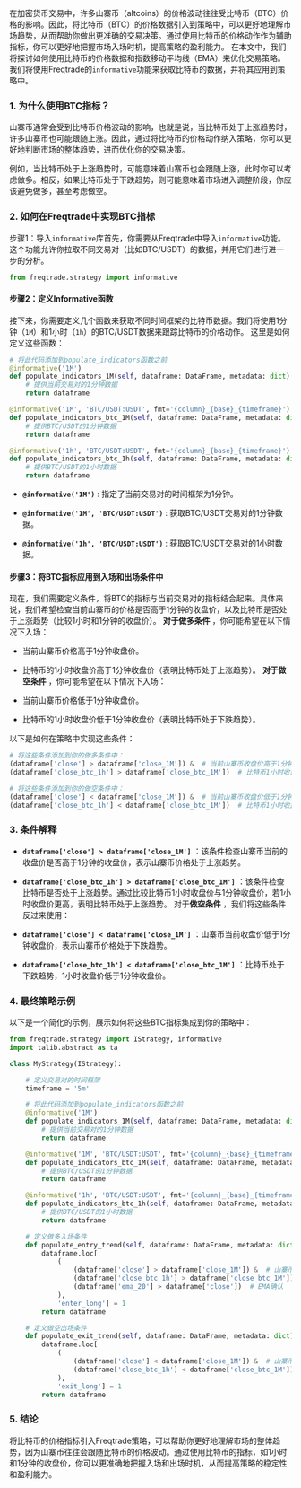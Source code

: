在加密货币交易中，许多山寨币（altcoins）的价格波动往往受比特币（BTC）价格的影响。因此，将比特币（BTC）的价格数据引入到策略中，可以更好地理解市场趋势，从而帮助你做出更准确的交易决策。通过使用比特币的价格动作作为辅助指标，你可以更好地把握市场入场时机，提高策略的盈利能力。
在本文中，我们将探讨如何使用比特币的价格数据和指数移动平均线（EMA）来优化交易策略。我们将使用Freqtrade的`informative`功能来获取比特币的数据，并将其应用到策略中。
### 1. 为什么使用BTC指标？ 

山寨币通常会受到比特币价格波动的影响，也就是说，当比特币处于上涨趋势时，许多山寨币也可能跟随上涨。因此，通过将比特币的价格动作纳入策略，你可以更好地判断市场的整体趋势，进而优化你的交易决策。

例如，当比特币处于上涨趋势时，可能意味着山寨币也会跟随上涨，此时你可以考虑做多。相反，如果比特币处于下跌趋势，则可能意味着市场进入调整阶段，你应该避免做多，甚至考虑做空。

### 2. 如何在Freqtrade中实现BTC指标 
步骤1：导入`informative`库首先，你需要从Freqtrade中导入`informative`功能。这个功能允许你拉取不同交易对（比如BTC/USDT）的数据，并用它们进行进一步的分析。

```python
from freqtrade.strategy import informative
```

#### 步骤2：定义Informative函数 
接下来，你需要定义几个函数来获取不同时间框架的比特币数据。我们将使用1分钟（`1M`）和1小时（`1h`）的BTC/USDT数据来跟踪比特币的价格动作。
这里是如何定义这些函数：


```python
# 将此代码添加到populate_indicators函数之前
@informative('1M')
def populate_indicators_1M(self, dataframe: DataFrame, metadata: dict) -> DataFrame:
    # 提供当前交易对的1分钟数据
    return dataframe

@informative('1M', 'BTC/USDT:USDT', fmt='{column}_{base}_{timeframe}')
def populate_indicators_btc_1M(self, dataframe: DataFrame, metadata: dict) -> DataFrame:
    # 提供BTC/USDT的1分钟数据
    return dataframe

@informative('1h', 'BTC/USDT:USDT', fmt='{column}_{base}_{timeframe}')
def populate_indicators_btc_1h(self, dataframe: DataFrame, metadata: dict) -> DataFrame:
    # 提供BTC/USDT的1小时数据
    return dataframe
```
 
- **`@informative('1M')`** : 指定了当前交易对的时间框架为1分钟。
 
- **`@informative('1M', 'BTC/USDT:USDT')`** : 获取BTC/USDT交易对的1分钟数据。
 
- **`@informative('1h', 'BTC/USDT:USDT')`** : 获取BTC/USDT交易对的1小时数据。

#### 步骤3：将BTC指标应用到入场和出场条件中 

现在，我们需要定义条件，将BTC的指标与当前交易对的指标结合起来。具体来说，我们希望检查当前山寨币的价格是否高于1分钟的收盘价，以及比特币是否处于上涨趋势（比较1小时和1分钟的收盘价）。
**对于做多条件** ，你可能希望在以下情况下入场：
- 当前山寨币价格高于1分钟收盘价。

- 比特币的1小时收盘价高于1分钟收盘价（表明比特币处于上涨趋势）。
**对于做空条件** ，你可能希望在以下情况下入场：
- 当前山寨币价格低于1分钟收盘价。

- 比特币的1小时收盘价低于1分钟收盘价（表明比特币处于下跌趋势）。

以下是如何在策略中实现这些条件：


```python
# 将这些条件添加到你的做多条件中：
(dataframe['close'] > dataframe['close_1M']) &  # 当前山寨币收盘价高于1分钟收盘价
(dataframe['close_btc_1h'] > dataframe['close_btc_1M'])  # 比特币1小时收盘价高于1分钟收盘价

# 将这些条件添加到你的做空条件中：
(dataframe['close'] < dataframe['close_1M']) &  # 当前山寨币收盘价低于1分钟收盘价
(dataframe['close_btc_1h'] < dataframe['close_btc_1M'])  # 比特币1小时收盘价低于1分钟收盘价
```

### 3. 条件解释 
 
- **`dataframe['close'] > dataframe['close_1M']`** ：该条件检查山寨币当前的收盘价是否高于1分钟的收盘价，表示山寨币价格处于上涨趋势。
 
- **`dataframe['close_btc_1h'] > dataframe['close_btc_1M']`** ：该条件检查比特币是否处于上涨趋势。通过比较比特币1小时收盘价与1分钟收盘价，若1小时收盘价更高，表明比特币处于上涨趋势。
对于**做空条件** ，我们将这些条件反过来使用： 
- **`dataframe['close'] < dataframe['close_1M']`** ：山寨币当前收盘价低于1分钟收盘价，表示山寨币价格处于下跌趋势。
 
- **`dataframe['close_btc_1h'] < dataframe['close_btc_1M']`** ：比特币处于下跌趋势，1小时收盘价低于1分钟收盘价。

### 4. 最终策略示例 

以下是一个简化的示例，展示如何将这些BTC指标集成到你的策略中：


```python
from freqtrade.strategy import IStrategy, informative
import talib.abstract as ta

class MyStrategy(IStrategy):

    # 定义交易对的时间框架
    timeframe = '5m'

    # 将此代码添加到populate_indicators函数之前
    @informative('1M')
    def populate_indicators_1M(self, dataframe: DataFrame, metadata: dict) -> DataFrame:
        # 提供当前交易对的1分钟数据
        return dataframe

    @informative('1M', 'BTC/USDT:USDT', fmt='{column}_{base}_{timeframe}')
    def populate_indicators_btc_1M(self, dataframe: DataFrame, metadata: dict) -> DataFrame:
        # 提供BTC/USDT的1分钟数据
        return dataframe

    @informative('1h', 'BTC/USDT:USDT', fmt='{column}_{base}_{timeframe}')
    def populate_indicators_btc_1h(self, dataframe: DataFrame, metadata: dict) -> DataFrame:
        # 提供BTC/USDT的1小时数据
        return dataframe

    # 定义做多入场条件
    def populate_entry_trend(self, dataframe: DataFrame, metadata: dict) -> DataFrame:
        dataframe.loc[
            (
                (dataframe['close'] > dataframe['close_1M']) &  # 山寨币高于1分钟收盘价
                (dataframe['close_btc_1h'] > dataframe['close_btc_1M']) &  # 比特币上涨
                (dataframe['ema_20'] > dataframe['close'])  # EMA确认
            ),
            'enter_long'] = 1
        return dataframe

    # 定义做空出场条件
    def populate_exit_trend(self, dataframe: DataFrame, metadata: dict) -> DataFrame:
        dataframe.loc[
            (
                (dataframe['close'] < dataframe['close_1M']) &  # 山寨币低于1分钟收盘价
                (dataframe['close_btc_1h'] < dataframe['close_btc_1M'])  # 比特币下跌
            ),
            'exit_long'] = 1
        return dataframe
```

### 5. 结论 

将比特币的价格指标引入Freqtrade策略，可以帮助你更好地理解市场的整体趋势，因为山寨币往往会跟随比特币的价格波动。通过使用比特币的指标，如1小时和1分钟的收盘价，你可以更准确地把握入场和出场时机，从而提高策略的稳定性和盈利能力。
